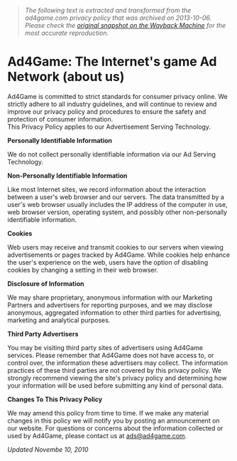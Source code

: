 > *The following text is extracted and transformed from the ad4game.com privacy policy that was archived on 2013-10-06. Please check the [original snapshot on the Wayback Machine](https://web.archive.org/web/20131006103657id_/http%3A//www.ad4game.com/privacy_policy.php) for the most accurate reproduction.*

# Ad4Game: The Internet's game Ad Network (about us)

  
Ad4Game is committed to strict standards for consumer privacy online. We strictly adhere to all industry guidelines, and will continue to review and improve our privacy policy and procedures to ensure the safety and protection of consumer information.  
This Privacy Policy applies to our Advertisement Serving Technology.

  
**Personally Identifiable Information**

  
We do not collect personally identifiable information via our Ad Serving Technology.

  
**Non-Personally Identifiable Information**

  
Like most Internet sites, we record information about the interaction between a user's web browser and our servers. The data transmitted by a user's web browser usually includes the IP address of the computer in use, web browser version, operating system, and possibly other non-personally identifiable information. 

  
**Cookies**

  
Web users may receive and transmit cookies to our servers when viewing advertisements or pages tracked by Ad4Game. While cookies help enhance the user's experience on the web, users have the option of disabling cookies by changing a setting in their web browser.

  
**Disclosure of Information**

  
We may share proprietary, anonymous information with our Marketing Partners and advertisers for reporting purposes, and we may disclose anonymous, aggregated information to other third parties for advertising, marketing and analytical purposes. 

  
**Third Party Advertisers**  


  
You may be visiting third party sites of advertisers using Ad4Game services. Please remember that Ad4Game does not have access to, or control over, the information these advertisers may collect. The information practices of these third parties are not covered by this privacy policy. We strongly recommend viewing the site's privacy policy and determining how your information will be used before submitting any kind of personal data. 

  
**Changes To This Privacy Policy**

We may amend this policy from time to time. If we make any material changes in this policy we will notify you by posting an announcement on our website. For questions or concerns about the information collected or used by Ad4Game, please contact us at ads@ad4game.com.

_Updated Novembe 10, 2010_

  

